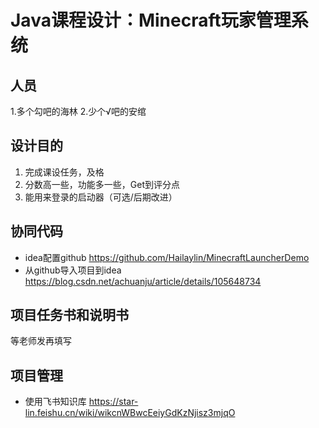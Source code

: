 # Java课程设计：Minecraft玩家管理系统
## 人员
1.多个勾吧的海林
2.少个√吧的安绾

## 设计目的
1. 完成课设任务，及格
2. 分数高一些，功能多一些，Get到评分点
3. 能用来登录的启动器（可选/后期改进）

## 协同代码
* idea配置github https://github.com/Hailaylin/MinecraftLauncherDemo
* 从github导入项目到idea https://blog.csdn.net/achuanju/article/details/105648734

## 项目任务书和说明书
等老师发再填写

## 项目管理
* 使用飞书知识库
https://star-lin.feishu.cn/wiki/wikcnWBwcEeiyGdKzNjisz3mjqO